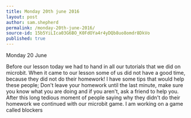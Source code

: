 ```yaml
---
title: Monday 20th june 2016
layout: post
author: sam.shepherd
permalink: /monday-20th-june-2016/
source-id: 15b5YiLIca03G6BO_K0FdOYa4r4yDQb8uo8omdr8DkVo
published: true
---
```

Monday 20 June

Before our lesson today we had to hand in all our tutorials that we did on microbit. When it came to our lesson some of us did not have a good time, because they did not do their homework! I have some tips that would help these people; Don't leave your homework until the last minute, make sure you know what you are doing and if you aren't, ask a friend to help you. After this long tedious moment of people saying why they didn't do their homework we continued with our microbit game. I am working on a game called blockers


